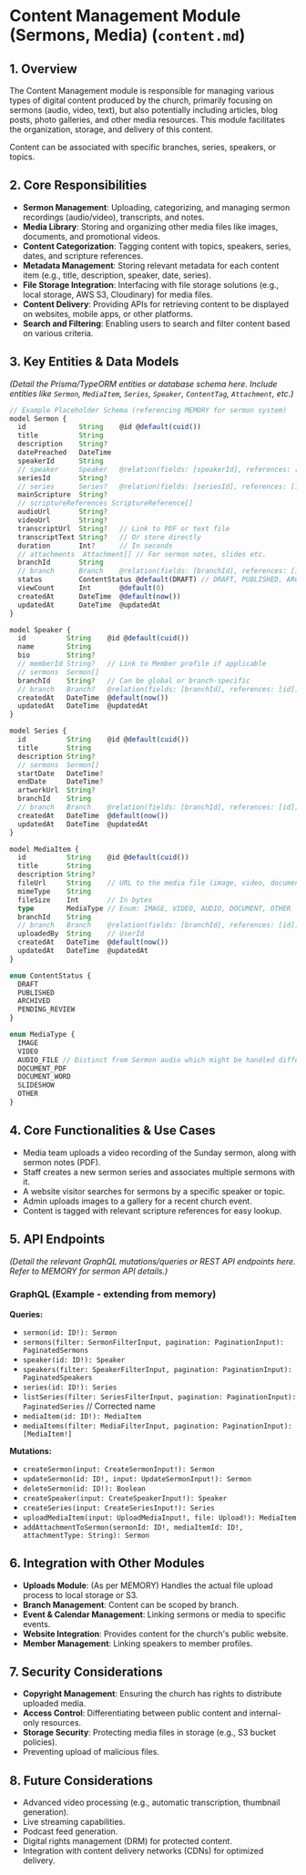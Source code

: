 # Content Management Module (Sermons, Media) (`content.md`)

## 1. Overview

The Content Management module is responsible for managing various types of digital content produced by the church, primarily focusing on sermons (audio, video, text), but also potentially including articles, blog posts, photo galleries, and other media resources. This module facilitates the organization, storage, and delivery of this content.

Content can be associated with specific branches, series, speakers, or topics.

## 2. Core Responsibilities

-   **Sermon Management**: Uploading, categorizing, and managing sermon recordings (audio/video), transcripts, and notes.
-   **Media Library**: Storing and organizing other media files like images, documents, and promotional videos.
-   **Content Categorization**: Tagging content with topics, speakers, series, dates, and scripture references.
-   **Metadata Management**: Storing relevant metadata for each content item (e.g., title, description, speaker, date, series).
-   **File Storage Integration**: Interfacing with file storage solutions (e.g., local storage, AWS S3, Cloudinary) for media files.
-   **Content Delivery**: Providing APIs for retrieving content to be displayed on websites, mobile apps, or other platforms.
-   **Search and Filtering**: Enabling users to search and filter content based on various criteria.

## 3. Key Entities & Data Models

*(Detail the Prisma/TypeORM entities or database schema here. Include entities like `Sermon`, `MediaItem`, `Series`, `Speaker`, `ContentTag`, `Attachment`, etc.)*

```typescript
// Example Placeholder Schema (referencing MEMORY for sermon system)
model Sermon {
  id             String    @id @default(cuid())
  title          String
  description    String?
  datePreached   DateTime
  speakerId      String
  // speaker     Speaker   @relation(fields: [speakerId], references: [id])
  seriesId       String?
  // series      Series?   @relation(fields: [seriesId], references: [id])
  mainScripture  String?
  // scriptureReferences ScriptureReference[]
  audioUrl       String?
  videoUrl       String?
  transcriptUrl  String?   // Link to PDF or text file
  transcriptText String?   // Or store directly
  duration       Int?      // In seconds
  // attachments  Attachment[] // For sermon notes, slides etc.
  branchId       String
  // branch      Branch    @relation(fields: [branchId], references: [id])
  status         ContentStatus @default(DRAFT) // DRAFT, PUBLISHED, ARCHIVED
  viewCount      Int       @default(0)
  createdAt      DateTime  @default(now())
  updatedAt      DateTime  @updatedAt
}

model Speaker {
  id          String    @id @default(cuid())
  name        String
  bio         String?
  // memberId String?   // Link to Member profile if applicable
  // sermons  Sermon[]
  branchId    String?   // Can be global or branch-specific
  // branch   Branch?   @relation(fields: [branchId], references: [id])
  createdAt   DateTime  @default(now())
  updatedAt   DateTime  @updatedAt
}

model Series {
  id          String    @id @default(cuid())
  title       String
  description String?
  // sermons  Sermon[]
  startDate   DateTime?
  endDate     DateTime?
  artworkUrl  String?
  branchId    String
  // branch   Branch    @relation(fields: [branchId], references: [id])
  createdAt   DateTime  @default(now())
  updatedAt   DateTime  @updatedAt
}

model MediaItem {
  id          String    @id @default(cuid())
  title       String
  description String?
  fileUrl     String    // URL to the media file (image, video, document)
  mimeType    String
  fileSize    Int       // In bytes
  type        MediaType // Enum: IMAGE, VIDEO, AUDIO, DOCUMENT, OTHER
  branchId    String
  // branch   Branch    @relation(fields: [branchId], references: [id])
  uploadedBy  String    // UserId
  createdAt   DateTime  @default(now())
  updatedAt   DateTime  @updatedAt
}

enum ContentStatus {
  DRAFT
  PUBLISHED
  ARCHIVED
  PENDING_REVIEW
}

enum MediaType {
  IMAGE
  VIDEO
  AUDIO_FILE // Distinct from Sermon audio which might be handled differently
  DOCUMENT_PDF
  DOCUMENT_WORD
  SLIDESHOW
  OTHER
}
```

## 4. Core Functionalities & Use Cases

-   Media team uploads a video recording of the Sunday sermon, along with sermon notes (PDF).
-   Staff creates a new sermon series and associates multiple sermons with it.
-   A website visitor searches for sermons by a specific speaker or topic.
-   Admin uploads images to a gallery for a recent church event.
-   Content is tagged with relevant scripture references for easy lookup.

## 5. API Endpoints

*(Detail the relevant GraphQL mutations/queries or REST API endpoints here. Refer to MEMORY for sermon API details.)*

### GraphQL (Example - extending from memory)

**Queries:**
-   `sermon(id: ID!): Sermon`
-   `sermons(filter: SermonFilterInput, pagination: PaginationInput): PaginatedSermons`
-   `speaker(id: ID!): Speaker`
-   `speakers(filter: SpeakerFilterInput, pagination: PaginationInput): PaginatedSpeakers`
-   `series(id: ID!): Series`
-   `listSeries(filter: SeriesFilterInput, pagination: PaginationInput): PaginatedSeries` // Corrected name
-   `mediaItem(id: ID!): MediaItem`
-   `mediaItems(filter: MediaFilterInput, pagination: PaginationInput): [MediaItem!]`

**Mutations:**
-   `createSermon(input: CreateSermonInput!): Sermon`
-   `updateSermon(id: ID!, input: UpdateSermonInput!): Sermon`
-   `deleteSermon(id: ID!): Boolean`
-   `createSpeaker(input: CreateSpeakerInput!): Speaker`
-   `createSeries(input: CreateSeriesInput!): Series`
-   `uploadMediaItem(input: UploadMediaInput!, file: Upload!): MediaItem`
-   `addAttachmentToSermon(sermonId: ID!, mediaItemId: ID!, attachmentType: String): Sermon`

## 6. Integration with Other Modules

-   **Uploads Module**: (As per MEMORY) Handles the actual file upload process to local storage or S3.
-   **Branch Management**: Content can be scoped by branch.
-   **Event & Calendar Management**: Linking sermons or media to specific events.
-   **Website Integration**: Provides content for the church's public website.
-   **Member Management**: Linking speakers to member profiles.

## 7. Security Considerations

-   **Copyright Management**: Ensuring the church has rights to distribute uploaded media.
-   **Access Control**: Differentiating between public content and internal-only resources.
-   **Storage Security**: Protecting media files in storage (e.g., S3 bucket policies).
-   Preventing upload of malicious files.

## 8. Future Considerations

-   Advanced video processing (e.g., automatic transcription, thumbnail generation).
-   Live streaming capabilities.
-   Podcast feed generation.
-   Digital rights management (DRM) for protected content.
-   Integration with content delivery networks (CDNs) for optimized delivery.
